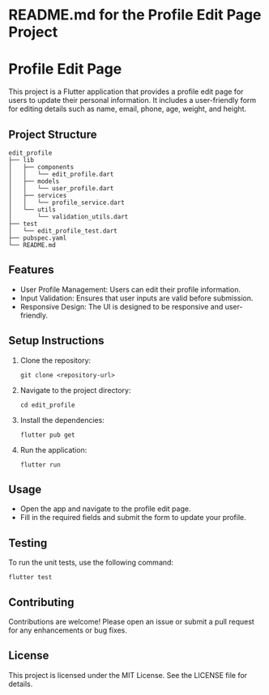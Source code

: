 # README.md for the Profile Edit Page Project

# Profile Edit Page

This project is a Flutter application that provides a profile edit page for users to update their personal information. It includes a user-friendly form for editing details such as name, email, phone, age, weight, and height.

## Project Structure

```
edit_profile
├── lib
│   ├── components
│   │   └── edit_profile.dart
│   ├── models
│   │   └── user_profile.dart
│   ├── services
│   │   └── profile_service.dart
│   └── utils
│       └── validation_utils.dart
├── test
│   └── edit_profile_test.dart
├── pubspec.yaml
└── README.md
```

## Features

- User Profile Management: Users can edit their profile information.
- Input Validation: Ensures that user inputs are valid before submission.
- Responsive Design: The UI is designed to be responsive and user-friendly.

## Setup Instructions

1. Clone the repository:
   ```
   git clone <repository-url>
   ```

2. Navigate to the project directory:
   ```
   cd edit_profile
   ```

3. Install the dependencies:
   ```
   flutter pub get
   ```

4. Run the application:
   ```
   flutter run
   ```

## Usage

- Open the app and navigate to the profile edit page.
- Fill in the required fields and submit the form to update your profile.

## Testing

To run the unit tests, use the following command:
```
flutter test
```

## Contributing

Contributions are welcome! Please open an issue or submit a pull request for any enhancements or bug fixes.

## License

This project is licensed under the MIT License. See the LICENSE file for details.
